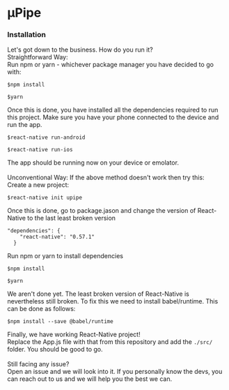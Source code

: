 # µPipe

### Installation
Let's got down to the business. How do you run it?
<br />
Straightforward Way:
<br>
Run npm or yarn - whichever package manager you have decided to go with:
```
$npm install
```
```
$yarn
```
Once this is done, you have installed all the dependencies required to run this project. Make sure you have your phone connected to the device and run the app.
```
$react-native run-android
```
```
$react-native run-ios
```
The app should be running now on your device or emolator.
<br />
<br />
Unconventional Way:
If the above method doesn't work then try this:
<br />
Create a new project:
```
$react-native init upipe
```
Once this is done, go to package.jason and change the version of React-Native to the last least broken version
```
"dependencies": {
    "react-native": "0.57.1"
  }
  ```
Run npm or yarn to install dependencies
```
$npm install
```
```
$yarn
```
We aren't done yet. The least broken version of React-Native is nevertheless still broken. To fix this we need to install babel/runtime. This can be done as follows:
```
$npm install --save @babel/runtime
```
Finally, we have working React-Native project!
<br />
Replace the App.js file with that from this repository and add the `./src/` folder.
You should be good to go.
<br />
<br />
Still facing any issue? 
<br />
Open an issue and we will look into it. If you personally know the devs, you can reach out to us and we will help you the best we can.
